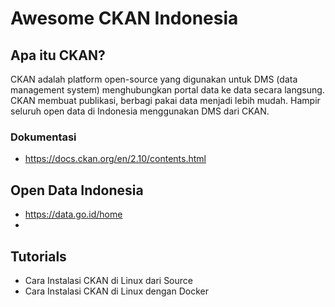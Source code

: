 # Awesome CKAN Indonesia

## Apa itu CKAN?
CKAN adalah platform open-source yang digunakan untuk DMS (data management system) menghubungkan portal data ke data secara langsung. 
CKAN membuat publikasi, berbagi pakai data menjadi lebih mudah. Hampir seluruh open data di Indonesia menggunakan DMS dari CKAN.

### Dokumentasi 
- https://docs.ckan.org/en/2.10/contents.html

## Open Data Indonesia

- https://data.go.id/home 
- 

## Tutorials
- Cara Instalasi CKAN di Linux dari Source
- Cara Instalasi CKAN di Linux dengan Docker
